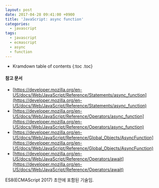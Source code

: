```yaml
---
layout: post
date: 2017-04-28 09:41:00 +0900
title: 'JavaScript: async function'
categories:
  - javascript
tags:
  - javascript
  - ecmascript
  - async
  - function
---
```


* Kramdown table of contents
{:toc .toc}

#### 참고 문서

- [https://developer.mozilla.org/en-US/docs/Web/JavaScript/Reference/Statements/async_function](https://developer.mozilla.org/en-US/docs/Web/JavaScript/Reference/Statements/async_function)
- [https://developer.mozilla.org/en-US/docs/Web/JavaScript/Reference/Operators/async_function](https://developer.mozilla.org/en-US/docs/Web/JavaScript/Reference/Operators/async_function)
- [https://developer.mozilla.org/en-US/docs/Web/JavaScript/Reference/Global_Objects/AsyncFunction](https://developer.mozilla.org/en-US/docs/Web/JavaScript/Reference/Global_Objects/AsyncFunction)
- [https://developer.mozilla.org/en-US/docs/Web/JavaScript/Reference/Operators/await](https://developer.mozilla.org/en-US/docs/Web/JavaScript/Reference/Operators/await)

ES8(ECMAScript 2017) 초안에 포함된 기술임.
